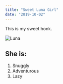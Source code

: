 ```yaml
---
title: "Sweet Luna Girl"
date: "2019-10-02"
---
```


This is my sweet honk.

![Luna](./honk/honk.JPG)

## She is:

1. Snuggly
2. Adventurous
3. Lazy

